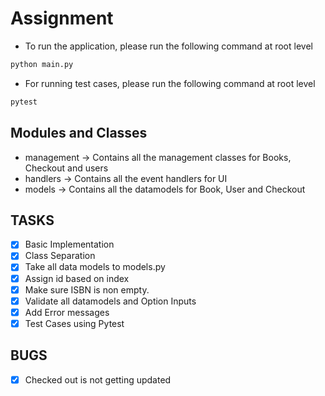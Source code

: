 # Assignment

* To run the application, please run the following command at root level

```sh
python main.py 
```
* For running test cases, please run the following command at root level

```sh
pytest

```

## Modules and Classes

* management -> Contains all the management classes for Books, Checkout and users
* handlers -> Contains all the event handlers for UI
* models -> Contains all the datamodels for Book, User and Checkout

## TASKS

- [X] Basic Implementation
- [X] Class Separation
- [X] Take all data models to models.py
- [X] Assign id based on index 
- [X] Make sure ISBN is non empty.
- [X] Validate all datamodels and Option Inputs
- [X] Add Error messages
- [X] Test Cases using Pytest

## BUGS
- [X] Checked out is not getting updated